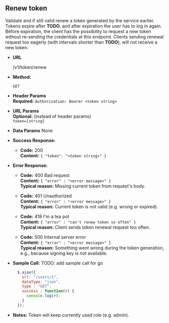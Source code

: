 **Renew token**
----
  Validate and if still valid renew a token generated by the service earlier. Tokens expire after **TODO**, and after expiration the user has to log in again. Before expiration, the client has the possibility to request a new token without re-sending the credentials at this endpoint.
  Clients sending renewal request too eagerly (with intervals shorter than **TODO**), will not receive a new token.

* **URL**

  /v1/token/renew

* **Method:**

  `GET`

* **Header Params** <br />
  **Required:**
  `Authorization: Bearer <token string>`

* **URL Params** <br />
  **Optional:** (instead of header params) <br />
  `token=[string]`

* **Data Params**
  None

* **Success Response:**

  * **Code:** 200 <br />
    **Content:** `{ "token": "<token string>" }`

* **Error Response:**

  * **Code:** 400 Bad request <br />
    **Content:** `{ "error" : "<error message>" }` <br />
    **Typical reason:** Missing current token from request's body.

  * **Code:** 401 Unauthorized <br />
    **Content:** `{ "error" : "<error message>" }` <br />
    **Typical reason:** Current token is not valid (e.g. wrong or expired).

  * **Code:** 418 I'm a tea pot <br />
    **Content:** `{ "error" : "can't renew token so often" }` <br />
    **Typical reason:** Client sends token renewal request too often.

  * **Code:** 500 Internal server error <br />
    **Content:** `{ "error" : "<error message>" }` <br />
    **Typical reason:** Something went wrong during the token generation, e.g., because signing key is not available.

* **Sample Call:**
  TODO: add sample call for go

  ```javascript
    $.ajax({
      url: "/users/1",
      dataType: "json",
      type : "GET",
      success : function(r) {
        console.log(r);
      }
    });
  ```
* **Notes:**
  Token will keep currently used role (e.g. admin).